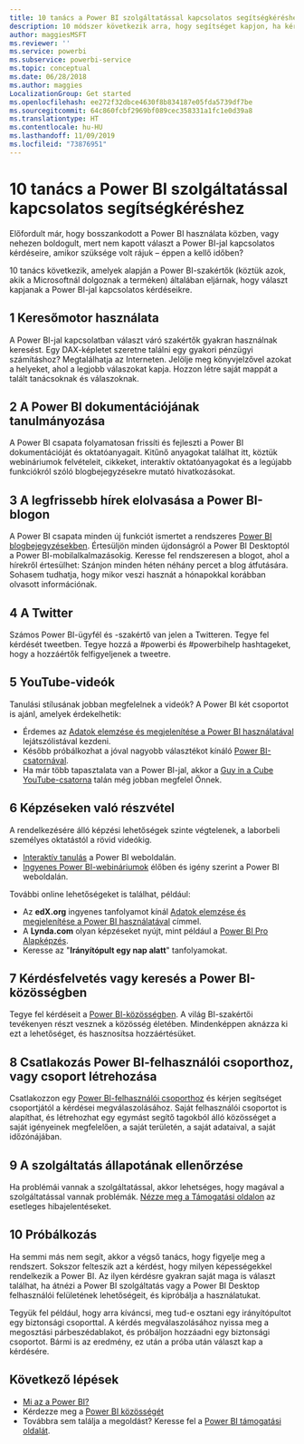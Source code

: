 ```yaml
---
title: 10 tanács a Power BI szolgáltatással kapcsolatos segítségkéréshez
description: 10 módszer következik arra, hogy segítséget kapjon, ha kérdése van a Power BI működésével kapcsolatban
author: maggiesMSFT
ms.reviewer: ''
ms.service: powerbi
ms.subservice: powerbi-service
ms.topic: conceptual
ms.date: 06/28/2018
ms.author: maggies
LocalizationGroup: Get started
ms.openlocfilehash: ee272f32dbce4630f8b834187e05fda5739df7be
ms.sourcegitcommit: 64c860fcbf2969bf089cec358331a1fc1e0d39a8
ms.translationtype: HT
ms.contentlocale: hu-HU
ms.lasthandoff: 11/09/2019
ms.locfileid: "73876951"
---
```

# <a name="10-tips-for-getting-help-with-your-power-bi-questions"></a>10 tanács a Power BI szolgáltatással kapcsolatos segítségkéréshez
Előfordult már, hogy bosszankodott a Power BI használata közben, vagy nehezen boldogult, mert nem kapott választ a Power BI-jal kapcsolatos kérdéseire, amikor szüksége volt rájuk – éppen a kellő időben? 

10 tanács következik, amelyek alapján a Power BI-szakértők (köztük azok, akik a Microsoftnál dolgoznak a terméken) általában eljárnak, hogy választ kapjanak a Power BI-jal kapcsolatos kérdéseikre.

## <a name="1-use-a-search-engine"></a>1 Keresőmotor használata
A Power BI-jal kapcsolatban választ váró szakértők gyakran használnak keresést. Egy DAX-képletet szeretne találni egy gyakori pénzügyi számításhoz? Megtalálhatja az Interneten. Jelölje meg könyvjelzővel azokat a helyeket, ahol a legjobb válaszokat kapja. Hozzon létre saját mappát a talált tanácsoknak és válaszoknak.


## <a name="2-check-the-power-bi-documentation"></a>2 A Power BI dokumentációjának tanulmányozása
A Power BI csapata folyamatosan frissíti és fejleszti a Power BI dokumentációját és oktatóanyagait. Kitűnő anyagokat találhat itt, köztük webináriumok felvételeit, cikkeket, interaktív oktatóanyagokat és a legújabb funkciókról szóló blogbejegyzésekre mutató hivatkozásokat.

## <a name="3-read-the-power-bi-blog-for-the-latest-news"></a>3 A legfrissebb hírek elolvasása a Power BI-blogon
A Power BI csapata minden új funkciót ismertet a rendszeres [Power BI blogbejegyzésekben](https://powerbi.microsoft.com/blog/). Értesüljön minden újdonságról a Power BI Desktoptól a Power BI-mobilalkalmazásokig. Keresse fel rendszeresen a blogot, ahol a hírekről értesülhet: Szánjon minden héten néhány percet a blog átfutására. Sohasem tudhatja, hogy mikor veszi hasznát a hónapokkal korábban olvasott információnak.

## <a name="4-try-twitter"></a>4 A Twitter
Számos Power BI-ügyfél és -szakértő van jelen a Twitteren. Tegye fel kérdését tweetben. Tegye hozzá a #powerbi és #powerbihelp hashtageket, hogy a hozzáértők felfigyeljenek a tweetre.

## <a name="5-watch-videos-on-youtube"></a>5 YouTube-videók
Tanulási stílusának jobban megfelelnek a videók? A Power BI két csoportot is ajánl, amelyek érdekelhetik:

* Érdemes az [Adatok elemzése és megjelenítése a Power BI használatával](https://www.youtube.com/playlist?list=PL1N57mwBHtN0JFoKSR0n-tBkUJHeMP2cP) lejátszólistával kezdeni.
* Később próbálkozhat a jóval nagyobb választékot kínáló [Power BI-csatornával](https://www.youtube.com/user/mspowerbi/videos).
* Ha már több tapasztalata van a Power BI-jal, akkor a [Guy in a Cube YouTube-csatorna](https://www.youtube.com/channel/UCFp1vaKzpfvoGai0vE5VJ0w) talán még jobban megfelel Önnek.

## <a name="6-attend-training"></a>6 Képzéseken való részvétel
A rendelkezésére álló képzési lehetőségek szinte végtelenek, a laborbeli személyes oktatástól a rövid videókig.

* [Interaktív tanulás](guided-learning/index.md) a Power BI weboldalán.
* [Ingyenes Power BI-webináriumok](webinars.md) élőben és igény szerint a Power BI weboldalán.

További online lehetőségeket is találhat, például:

* Az **edX.org** ingyenes tanfolyamot kínál [Adatok elemzése és megjelenítése a Power BI használatával](https://www.edx.org/course/analyzing-visualizing-data-power-bi-microsoft-dat207x-4) címmel.
* A **Lynda.com** olyan képzéseket nyújt, mint például a [Power BI Pro Alapképzés](https://www.lynda.com/Power-BI-tutorials/Power-BI-Pro-Essential-Training/485820-2.html).
* Keresse az "**Irányítópult egy nap alatt**" tanfolyamokat.

## <a name="7-ask-or-search-in-the-power-bi-community"></a>7 Kérdésfelvetés vagy keresés a Power BI-közösségben
Tegye fel kérdéseit a [Power BI-közösségben](https://community.powerbi.com). A világ BI-szakértői tevékenyen részt vesznek a közösség életében. Mindenképpen aknázza ki ezt a lehetőséget, és hasznosítsa hozzáértésüket.

## <a name="8-join-or-create-a-power-bi-user-group"></a>8 Csatlakozás Power BI-felhasználói csoporthoz, vagy csoport létrehozása
Csatlakozzon egy [Power BI-felhasználói csoporthoz](https://community.powerbi.com/t5/Power-BI-User-Groups/ct-p/Groups) és kérjen segítséget csoportjától a kérdései megválaszolásához. Saját felhasználói csoportot is alapíthat, és létrehozhat egy egymást segítő tagokból álló közösséget a saját igényeinek megfelelően, a saját területén, a saját adataival, a saját időzónájában.

## <a name="9-check-the-service-status"></a>9 A szolgáltatás állapotának ellenőrzése
Ha problémái vannak a szolgáltatással, akkor lehetséges, hogy magával a szolgáltatással vannak problémák. [Nézze meg a Támogatási oldalon](https://powerbi.microsoft.com/support/) az esetleges hibajelentéseket.

## <a name="10-just-try-it"></a>10 Próbálkozás
Ha semmi más nem segít, akkor a végső tanács, hogy figyelje meg a rendszert. Sokszor felteszik azt a kérdést, hogy milyen képességekkel rendelkezik a Power BI. Az ilyen kérdésre gyakran saját maga is választ találhat, ha átnézi a Power BI szolgáltatás vagy a Power BI Desktop felhasználói felületének lehetőségeit, és kipróbálja a használatukat.

Tegyük fel például, hogy arra kíváncsi, meg tud-e osztani egy irányítópultot egy biztonsági csoporttal. A kérdés megválaszolásához nyissa meg a megosztási párbeszédablakot, és próbáljon hozzáadni egy biztonsági csoportot. Bármi is az eredmény, ez után a próba után választ kap a kérdésére.

## <a name="next-steps"></a>Következő lépések
* [Mi az a Power BI?](fundamentals/power-bi-overview.md)
* Kérdezze meg a [Power BI közösségét](https://community.powerbi.com/)
* Továbbra sem találja a megoldást? Keresse fel a [Power BI támogatási oldalát](https://powerbi.microsoft.com/support/).
